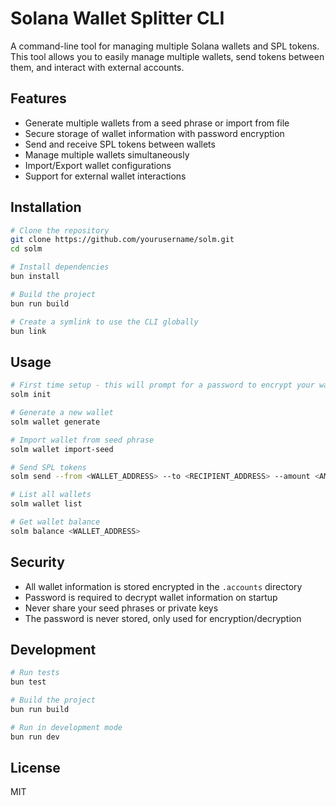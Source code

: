 # Solana Wallet Splitter CLI

A command-line tool for managing multiple Solana wallets and SPL tokens. This tool allows you to easily manage multiple wallets, send tokens between them, and interact with external accounts.

## Features

- Generate multiple wallets from a seed phrase or import from file
- Secure storage of wallet information with password encryption
- Send and receive SPL tokens between wallets
- Manage multiple wallets simultaneously
- Import/Export wallet configurations
- Support for external wallet interactions

## Installation

```bash
# Clone the repository
git clone https://github.com/yourusername/solm.git
cd solm

# Install dependencies
bun install

# Build the project
bun run build

# Create a symlink to use the CLI globally
bun link
```

## Usage

```bash
# First time setup - this will prompt for a password to encrypt your wallet files
solm init

# Generate a new wallet
solm wallet generate

# Import wallet from seed phrase
solm wallet import-seed

# Send SPL tokens
solm send --from <WALLET_ADDRESS> --to <RECIPIENT_ADDRESS> --amount <AMOUNT> --token <TOKEN_ADDRESS>

# List all wallets
solm wallet list

# Get wallet balance
solm balance <WALLET_ADDRESS>
```

## Security

- All wallet information is stored encrypted in the `.accounts` directory
- Password is required to decrypt wallet information on startup
- Never share your seed phrases or private keys
- The password is never stored, only used for encryption/decryption

## Development

```bash
# Run tests
bun test

# Build the project
bun run build

# Run in development mode
bun run dev
```

## License

MIT 